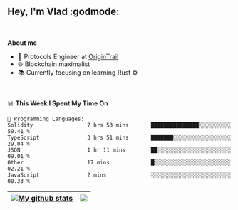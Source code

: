 ## Hey, I'm Vlad :godmode:

<br/>

**About me**
- 💼 Protocols Engineer at [OriginTrail](https://github.com/OriginTrail)
- 🌐 Blockchain maximalist
- 📚 Currently focusing on learning Rust :gear:

<br/>

<!--START_SECTION:waka-->
📊 **This Week I Spent My Time On** 

```text
💬 Programming Languages: 
Solidity                 7 hrs 53 mins       ███████████████░░░░░░░░░░   59.41 % 
TypeScript               3 hrs 51 mins       ███████░░░░░░░░░░░░░░░░░░   29.04 % 
JSON                     1 hr 11 mins        ██░░░░░░░░░░░░░░░░░░░░░░░   09.01 % 
Other                    17 mins             █░░░░░░░░░░░░░░░░░░░░░░░░   02.21 % 
JavaScript               2 mins              ░░░░░░░░░░░░░░░░░░░░░░░░░   00.33 % 
```


<!--END_SECTION:waka-->


| <a href="https://github.com/anuraghazra/github-readme-stats"><img align="center" src="https://github-readme-stats.vercel.app/api?username=u-hubar&show_icons=true&include_all_commits=true&theme=dark&hide_border=true" alt="My github stats" /></a> | <a href="https://github.com/anuraghazra/github-readme-stats"><img align="center" src="https://github-readme-stats.vercel.app/api/top-langs/?username=u-hubar&layout=compact&theme=dark&hide_border=true" /></a> |
| ------------- | ------------- |
